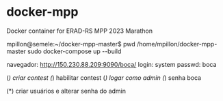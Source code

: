# docker-mpp
Docker container for ERAD-RS MPP 2023 Marathon

mpillon@semele:~/docker-mpp-master$ pwd
/home/mpillon/docker-mpp-master
sudo docker-compose up --build

navegador: http://150.230.88.209:9090/boca/
login: system
passwd: boca

(*) criar contest
(*) habilitar contest
(*) logar como admin
(*) senha boca

(*) criar usuários e alterar senha do admin

